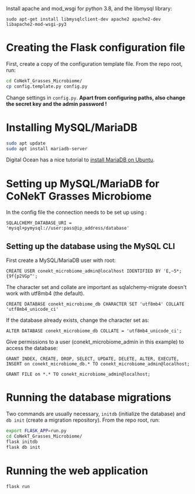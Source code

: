Install apache and mod_wsgi for python 3.8, and the libmysql library:

    sudo apt-get install libmysqlclient-dev apache2 apache2-dev libapache2-mod-wsgi-py3

# Creating the Flask configuration file

First, create a copy of the configuration template file. From the repo root, run:

```bash
cd CoNekT_Grasses_Microbiome/
cp config.template.py config.py
```

Change settings in `config.py`. **Apart from configuring paths, also change the secret key and the admin password !**

# Installing MySQL/MariaDB


```bash
sudo apt update
sudo apt install mariadb-server
```

Digital Ocean has a nice tutorial to [install MariaDB on Ubuntu](https://www.digitalocean.com/community/tutorials/how-to-install-mariadb-on-ubuntu-22-04).


# Setting up MySQL/MariaDB for CoNekT Grasses Microbiome
 
In the config file the connection needs to be set up using :

    SQLALCHEMY_DATABASE_URI = 'mysql+pymysql://user:pass@ip_address/database'
    
    
## Setting up the database using the MySQL CLI

First create a MySQL/MariaDB user with root:

    CREATE USER conekt_microbiome_admin@localhost IDENTIFIED BY 'E,~5*;{9f{p2VGp^';

The character set and collate are important as sqlalchemy-migrate doesn't work with utf8mb4 (the default).

    CREATE DATABASE conekt_microbiome_db CHARACTER SET 'utf8mb4' COLLATE 'utf8mb4_unicode_ci'

If the database already exists, change the character set as:

    ALTER DATABASE conekt_microbiome_db COLLATE = 'utf8mb4_unicode_ci';
    
Give permissions to a user (conekt_microbiome_admin in this example) to access the database:

    GRANT INDEX, CREATE, DROP, SELECT, UPDATE, DELETE, ALTER, EXECUTE, INSERT on conekt_microbiome_db.* TO conekt_microbiome_admin@localhost;

    GRANT FILE on *.* TO conekt_microbiome_admin@localhost;


# Running the database migrations

Two commands are usually necessary, `initdb` (initialize the database) and `db init` (create a migration repository). From the repo root, run:

```bash
export FLASK_APP=run.py
cd CoNekT_Grasses_Microbiome/
flask initdb
flask db init
```


# Running the web application

```bash
flask run
```